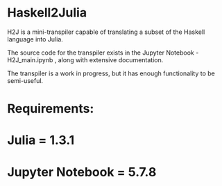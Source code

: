 # Haskell2Julia

H2J is a mini-transpiler capable of translating a subset of the Haskell language into Julia. 

The source code for the transpiler exists in the Jupyter Notebook - H2J_main.ipynb , along with extensive documentation. 

The transpiler is a work in progress, but it has enough functionality to be semi-useful. 


Requirements: 
==================
Julia = 1.3.1
==================
Jupyter Notebook = 5.7.8
===================
